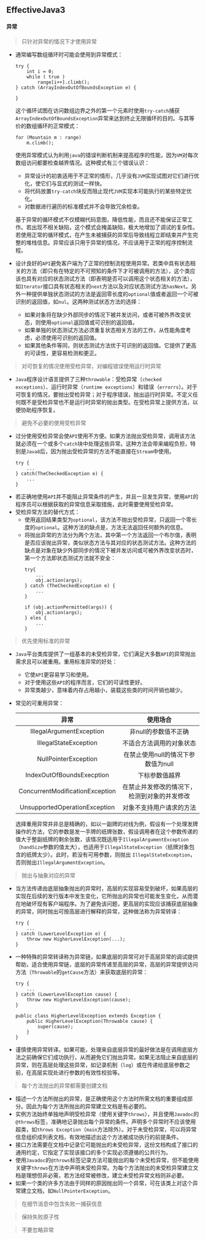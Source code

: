 ## EffectiveJava3

#### 异常

> 只针对异常的情况下才使用异常
  * 通常编写数组循环时可能会使用到异常模式：
    ```
    try {
        int i = 0; 
        while ( true ) 
            range[i++].climb(); 
    } catch (ArrayIndexOutOfBoundsException e) {

    }
    ``` 
    这个循环试图在访问数组边界之外的第一个元素时使用```try-catch```捕获```ArrayIndexOutOfBoundsException```异常来达到终止无限循环的目的。与其等价的数组循环的正常模式：
    ```
    for (Mountain m : range)
        m.climb();
    ```
    使用异常模式认为利用```java```的错误判断机制来提高程序的性能，因为```VM```对每次数组访问都要检查越界情况。这种模式有三个错误认识：
      * 异常设计的初衷适用于不正常的情形，几乎没有```JVM```实现试图对它们进行优化，使它们与显式的测试一样快。
      * 将代码放置```try-catch```块反而阻止现代```JVM```实现本可能执行的某些特定优化。
      * 对数据进行遍历的标准模式并不会导致冗余检查。

    基于异常的循环模式不仅模糊代码意图，降低性能，而且还不能保证正常工作。若出现不相关缺陷，这个模式会掩盖缺陷，极大地增加了调试的复杂性。若使用正常的循环模式，在产生未被捕获的异常后导致线程立即结束并产生完整的堆栈信息。异常应该只用于异常的情况，不应该用于正常的程序控制流程。
  * 设计良好的```API```避免客户端为了正常的控制流程使用异常。若类中具有状态相关的方法（即只有在特定的不可预知的条件下才可被调用的方法），这个类应该也具有对应的状态测试方法（即表明是否可以调用这个状态相关的方法），如```Iterator```接口具有状态相关的```next```方法以及对应状态测试方法```hasNext```。另外一种提供单独状态测试的方法是返回零长度的```optional```值或者返回一个可被识别的返回值，如```nul```。这两种测试状态方法的选择：
    * 如果对象将在缺少外部同步的情况下被并发访问，或者可被外界改变状态，则使用```optional```返回值或可识别的返回值。
    * 如果单独的状态测试方法必须重复状态相关方法的工作，从性能角度考虑，必须使用可识别的返回值。
    * 如果其他条件等同，则状态测试方法优于可识别的返回值。它提供了更高的可读性，更容易检测和更正。

> 对可恢复的情况使用受检异常，对编程错误使用运行时异常
  * ```Java```程序设计语言提供了三种```throwable```：受检异常（```checked exceptions```）、运行时异常（```runtime exceptions```）和错误（```errorrs```）。对于可恢复的情况，要抛出受检异常；对于程序错误，抛出运行时异常。不定义任何既不是受检异常也不是运行时异常的抛出类型。在受检异常上提供方法，以便协助程序恢复。

> 避免不必要的使用受检异常
  * 过分使用受检异常会使```API```使用不方便。如果方法抛出受检异常，调用该方法就必须在一个或多个```catch```块中处理这些异常。这种方法会带来编程负担，特别是```Java8```后，因为抛出受检异常的方法不能直接在```Stream```中使用。
    ```
    try {
        ...
    } catch(TheCheckedException e) {
        ...
    }
    ```
  * 若正确地使用```API```并不能阻止异常条件的产生，并且一旦发生异常，使用```API```的程序员可以根据获取的异常信息采取措施，此时需要使用受检异常。
  * 受检异常方法的替代方式：
    * 使用返回结果类型为```optional```，该方法不抛出受检异常，只返回一个零长度的```optional```。这种方法的缺点是，方法无法返回任何额外的信息。
    * 将抛出异常的方法分为两个方法，其中第一个方法返回一个布尔值，表明是否应该抛出异常，类似状态方法与其对应的状态测试方法。这种方法的缺点是对象在缺少外部同步的情况下被并发访问或可被外界改变状态时，第一个方法即状态测试方法就不安全：
      ```
      try{
          ...
          obj.action(args);
      } catch (TheCheckedException e) {
          ...
      }
      ```
      ```
      if (obj.actionPermitted(args)) {
          obj.action(args);
      } eles {
          ...
      }
      ```

> 优先使用标准的异常
  * ```Java```平台类库提供了一组基本的未受检异常，它们满足大多数```API```的异常抛出需求且可以被重用。重用标准异常的好处：
    * 它使```API```更容易学习和使用。
    * 对于使用这些```API```的程序而言，它们的可读性更好。
    * 异常类越少，意味着内存占用越小，装载这些类的时间开销也越少。
  * 常见的可重用异常：

    |异常|使用场合|
    |:------:|:------:|
    |IllegalArgumentException|非null的参数值不正确|
    |IllegalStateException|不适合方法调用的对象状态|
    |NullPointerException|在禁止使用null的情况下参数值为null|
    |IndexOutOfBoundsExecption|下标参数值越界|
    |ConcurrentModificationException|在禁止并发修改的情况下，检测到对象的并发修改|
    |UnsupportedOperationException|对象不支持用户请求的方法|

    选择重用异常并非总是精确的，如以一副牌的对线为例，假设有一个处理发牌操作的方法，它的参数是发一手牌的纸牌张数，假设调用者在这个参数传递的值大于整副纸牌的剩余张数，该情况既适用于```IllegalArgumentException```（```handSize```参数的值太大），也适用于```IllegalStateException```（纸牌对象包含的纸牌太少）。此时，若没有可用参数，则抛出
    ```IllegalStateException```，否则抛出```IllegalArgumentException```。

> 抛出与抽象对应的异常
  * 当方法传递由底层抽象抛出的异常时，高层的实现容易受到破坏，如果高层的实现在后续的发行版本中发生变化，它所抛出的异常也可能发生变化，从而潜在地破坏现有客户端程序。为了避免该问题，更高层的实现应该捕获底层抽象的异常，同时抛出可按高层进行解释的异常，这种做法称为异常转译：
    ```
    try {
        ...
    } catch (LowerLevelException e) {
        throw new HigherLevelException(...);
    }
    ```
  * 一种特殊的异常转译称为异常链，如果底层的异常可对于高层异常的调试提供帮助，适合使用异常链，底层的异常传递至高层的异常，高层的异常提供访问方法（```Throwable```的```getCause```方法）来获取底层的异常：
    ```
    try {
        ...
    } catch (LowerLevelException cause) {
        throw new HigherLevelException(cause);
    }
    ```
    ```
    public class HigherLevelException extends Exception {
        public HigherLevelException(Throwable cause) {
            super(cause);
        }
    }
    ```
  * 谨慎使用异常转译。如果可能，处理来自底层异常的最好做法是在调用底层方法之前确保它们成功执行，从而避免它们抛出异常。如果无法阻止来自底层的异常，则在高层处理这些异常，如记录机制（```log```）或在传递给底层参数之前，在高层实现处进行参数的有效性校验等。

> 每个方法抛出的异常都需要创建文档
  * 描述一个方法所抛出的异常，是正确使用这个方法时所需文档的重要组成部分。因此为每个方法所抛出的异常建立文档是有必要的。
  * 实例方法始终单独地声明受检异常（使用关键字```throws```），并且使用```Javadoc```的```@throws```标签，准确地记录抛出每个异常的条件。声明多个异常时不应该使用超类，如```throws Exception```（```main```方法除外）。对于未受检异常，可以将异常信息组织成列表文档，有效地描述出这个方法被成功执行的前提条件。
  * 接口方法需要在文档中记录它可能抛出的未受检异常，这份文档构成了接口的通用约定，它指定了实现该接口的多个实现必须遵循的公共行为。
  * 使用```Javadoc```的```@throws```标签记录方法可能抛出的每个未受检异常，但不能使用关键字```throws```在方法中声明未受检异常。为每个方法抛出的未受检异常建立文档是理想但非必需，若方法经常被修改，建立未受检异常文档则非必要。
  * 如果一个类的许多方法由于同样的原因抛出同一个异常，可在该类上对这个异常建立文档，如```NullPointerException```。

> 在细节消息中包含失败一捕获信息

> 保持失败原子性

> 不要忽略异常